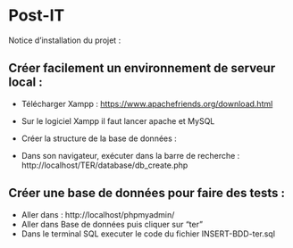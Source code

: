 # Post-IT
Notice d’installation du projet : 

## Créer facilement un environnement de serveur local :
- Télécharger Xampp : 
	https://www.apachefriends.org/download.html
- Sur le logiciel Xampp il faut lancer apache et MySQL

- Créer la structure de la base de données :
- Dans son navigateur, exécuter dans la barre de recherche : 
	http://localhost/TER/database/db_create.php

## Créer une base de données pour faire des tests :
- Aller dans : http://localhost/phpmyadmin/
- Aller dans Base de données puis cliquer sur “ter”
- Dans le terminal SQL executer le code du fichier INSERT-BDD-ter.sql


